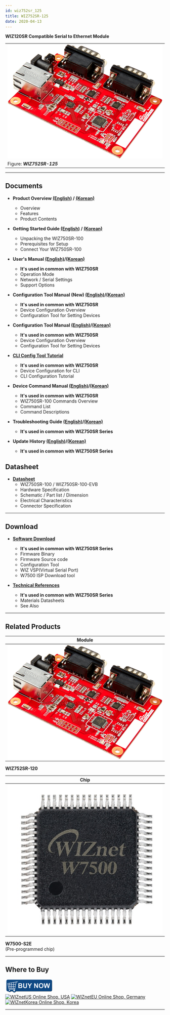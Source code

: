 ```yaml
---
id: wiz752sr_125
title: WIZ752SR-125
date: 2020-04-13
---
```


**WIZ120SR Compatible Serial to Ethernet Module**

|                                                             |
| ----------------------------------------------------------- |
| ![WIZ752SR-125](/img/products/s2e_module/wiz752sr-125/2.png) |
| Figure: ***WIZ752SR-125***                                  |

-----

## Documents

  - **Product Overview [(English)](overview-[EN]) / [(Korean)](overview-[KO])**
      - Overview
      - Features
      - Product Contents



  - **Getting Started Guide [(English)](getting_started_guide-[EN]) / [(Korean)](getting_started_guide-[KO])**
      - Unpacking the WIZ750SR-100
      - Prerequisites for Setup
      - Connect Your WIZ750SR-100



  - **User's Manual [(English)](/docs/Product/S2E-Module/WIZ750SR/users_manual-[EN])/[(Korean)](/docs/Product/S2E-Module/WIZ750SR/users_manual-[KO])**  
      - **It's used in common with WIZ750SR**
      - Operation Mode
      - Network / Serial Settings
      - Support Options



   - **Configuration Tool Manual (New) [(English)](../../WIZ750SR/configuration_tool_manual_new-[EN])/[(Korean)](../../WIZ750SR/configuration_tool_manual_new-[KO])**
      - **It's used in common with WIZ750SR**
      - Device Configuration Overview
      - Configuration Tool for Setting Devices



  - **Configuration Tool Manual [(English)](../../WIZ750SR/configuration_tool_manual-[EN])/[(Korean)](../../WIZ750SR/configuration_tool_manual-[KO])**
      - **It's used in common with WIZ750SR**
      - Device Configuration Overview
      - Configuration Tool for Setting Devices



  - **[CLI Config Tool Tutorial](../../WIZ750SR/CLI_Config_Tool_Tutorial/CLI_Config_Tool_Tutorial)**
      - **It's used in common with WIZ750SR**
      - Device Configuration for CLI
      - CLI Configuration Tutorial



  - **Device Command Manual [(English)](../../WIZ750SR/command_manual-[EN])/[(Korean)](../../WIZ750SR/command_manual-[KO])**
      - **It's used in common with WIZ750SR**
      - WIZ750SR-100 Commands Overview
      - Command List
      - Command Descriptions



   - **Troubleshooting Guide [(English)](../../WIZ750SR/trouble_shooting-[EN])/[(Korean)](../../WIZ750SR/trouble_shooting-[KO])**
      - **It's used in common with WIZ750SR Series**



  - **Update History [(English)](../../WIZ750SR/series_update_history-[EN])/[(Korean)](../../WIZ750SR/series_update_history-[KO])**
      - **It's used in common with WIZ750SR Series**

## Datasheet

  - **[Datasheet](Datasheet)**
      - WIZ750SR-100 / WIZ750SR-100-EVB
      - Hardware Specification
      - Schematic / Part list / Dimension
      - Electrical Characteristics
      - Connector Specification

-----

## Download

  - **[Software Download](../../WIZ750SR/download)**
      - **It's used in common with WIZ750SR Series**
      - Firmware Binary
      - Firmware Source code 
      - Configuration Tool
      - WIZ VSP(Virtual Serial Port)
      - W7500 ISP Download tool



  - **[Technical References](../../WIZ750SR/technical_references)**
      - **It's used in common with WIZ750SR Series**
      - Materials Datasheets
      - See Also
      
-----

## Related Products

| **Module**                                      |
| ----------------------------------------------- |
| ![](/img/products/s2e_module/wiz752sr-125/2.png) |

 **WIZ752SR-120**  

| **Chip**                            |
| ----------------------------------- |
| ![](/img/products/wiz750jr/w7500_1.jpg) |

 **W7500-S2E**  
(Pre-programmed chip)

-----

## Where to Buy

![WIZnet Online Shop](/img/products/w5500/buynow.png)  
[![WIZnetUS Online Shop,
USA](/img/products/w5500/w5500_evb/icons/dollar.png)](http://www.shopwiznet.com/)
[![WIZnetEU Online Shop,
Germany](/img/products/w5500/w5500_evb/icons/european-euro.png)](http://shop.wiznet.eu/)
[![WIZnetKorea Online Shop,
Korea](/img/products/w5500/w5500_evb/icons/won.png)](http://shop.wiznet.co.kr/)

-----
